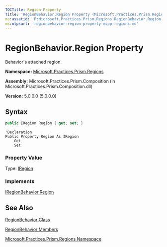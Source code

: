 ```yaml
---
TOCTitle: Region Property
Title: 'RegionBehavior.Region Property (Microsoft.Practices.Prism.Regions)'
ms:assetid: 'P:Microsoft.Practices.Prism.Regions.RegionBehavior.Region'
ms:mtpsurl: 'regionbehavior-region-property-mspp-regions.md'
---
```



# RegionBehavior.Region Property

Behavior's attached region.

**Namespace:** [Microsoft.Practices.Prism.Regions](/patterns-practices/reference/mspp-regions-namespace)

**Assembly:** Microsoft.Practices.Prism.Composition (in Microsoft.Practices.Prism.Composition.dll)

**Version:** 5.0.0.0 (5.0.0.0)

## Syntax
```C#
public IRegion Region { get; set; }
```
```VB
'Declaration
Public Property Region As IRegion
	Get
	Set
```
### Property Value

Type: [IRegion](/patterns-practices/reference/iregion-interface-mspp-regions)
### Implements

[IRegionBehavior.Region](/patterns-practices/reference/iregionbehavior-region-property-mspp-regions)

## See Also

[RegionBehavior Class](/patterns-practices/reference/regionbehavior-class-mspp-regions)

[RegionBehavior Members](/patterns-practices/reference/regionbehavior-members-mspp-regions)

[Microsoft.Practices.Prism.Regions Namespace](/patterns-practices/reference/mspp-regions-namespace)
